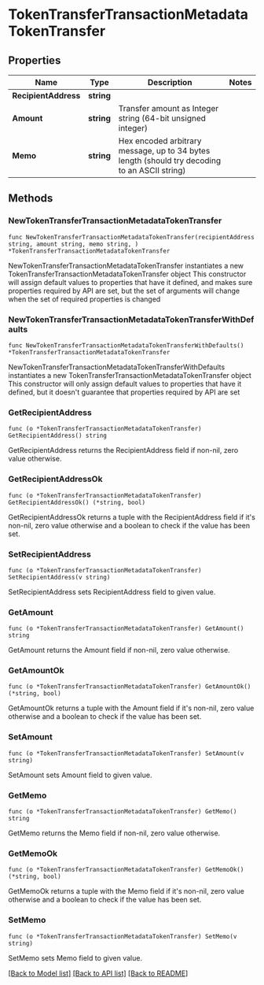 # TokenTransferTransactionMetadataTokenTransfer

## Properties

Name | Type | Description | Notes
------------ | ------------- | ------------- | -------------
**RecipientAddress** | **string** |  | 
**Amount** | **string** | Transfer amount as Integer string (64-bit unsigned integer) | 
**Memo** | **string** | Hex encoded arbitrary message, up to 34 bytes length (should try decoding to an ASCII string) | 

## Methods

### NewTokenTransferTransactionMetadataTokenTransfer

`func NewTokenTransferTransactionMetadataTokenTransfer(recipientAddress string, amount string, memo string, ) *TokenTransferTransactionMetadataTokenTransfer`

NewTokenTransferTransactionMetadataTokenTransfer instantiates a new TokenTransferTransactionMetadataTokenTransfer object
This constructor will assign default values to properties that have it defined,
and makes sure properties required by API are set, but the set of arguments
will change when the set of required properties is changed

### NewTokenTransferTransactionMetadataTokenTransferWithDefaults

`func NewTokenTransferTransactionMetadataTokenTransferWithDefaults() *TokenTransferTransactionMetadataTokenTransfer`

NewTokenTransferTransactionMetadataTokenTransferWithDefaults instantiates a new TokenTransferTransactionMetadataTokenTransfer object
This constructor will only assign default values to properties that have it defined,
but it doesn't guarantee that properties required by API are set

### GetRecipientAddress

`func (o *TokenTransferTransactionMetadataTokenTransfer) GetRecipientAddress() string`

GetRecipientAddress returns the RecipientAddress field if non-nil, zero value otherwise.

### GetRecipientAddressOk

`func (o *TokenTransferTransactionMetadataTokenTransfer) GetRecipientAddressOk() (*string, bool)`

GetRecipientAddressOk returns a tuple with the RecipientAddress field if it's non-nil, zero value otherwise
and a boolean to check if the value has been set.

### SetRecipientAddress

`func (o *TokenTransferTransactionMetadataTokenTransfer) SetRecipientAddress(v string)`

SetRecipientAddress sets RecipientAddress field to given value.


### GetAmount

`func (o *TokenTransferTransactionMetadataTokenTransfer) GetAmount() string`

GetAmount returns the Amount field if non-nil, zero value otherwise.

### GetAmountOk

`func (o *TokenTransferTransactionMetadataTokenTransfer) GetAmountOk() (*string, bool)`

GetAmountOk returns a tuple with the Amount field if it's non-nil, zero value otherwise
and a boolean to check if the value has been set.

### SetAmount

`func (o *TokenTransferTransactionMetadataTokenTransfer) SetAmount(v string)`

SetAmount sets Amount field to given value.


### GetMemo

`func (o *TokenTransferTransactionMetadataTokenTransfer) GetMemo() string`

GetMemo returns the Memo field if non-nil, zero value otherwise.

### GetMemoOk

`func (o *TokenTransferTransactionMetadataTokenTransfer) GetMemoOk() (*string, bool)`

GetMemoOk returns a tuple with the Memo field if it's non-nil, zero value otherwise
and a boolean to check if the value has been set.

### SetMemo

`func (o *TokenTransferTransactionMetadataTokenTransfer) SetMemo(v string)`

SetMemo sets Memo field to given value.



[[Back to Model list]](../README.md#documentation-for-models) [[Back to API list]](../README.md#documentation-for-api-endpoints) [[Back to README]](../README.md)


